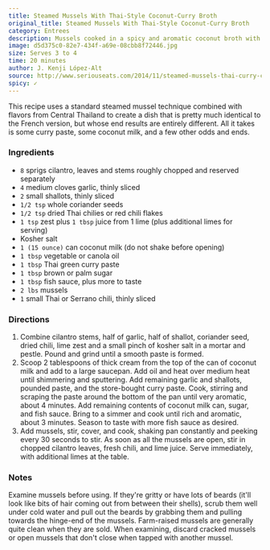 ```yaml
---
title: Steamed Mussels With Thai-Style Coconut-Curry Broth
original_title: Steamed Mussels With Thai-Style Coconut-Curry Broth
category: Entrees
description: Mussels cooked in a spicy and aromatic coconut broth with Thai curry flavors.
image: d5d375c0-82e7-434f-a69e-08cbb8f72446.jpg
size: Serves 3 to 4
time: 20 minutes
author: J. Kenji López-Alt
source: http://www.seriouseats.com/2014/11/steamed-mussels-thai-curry-coconut-broth-recipe.html
spicy: ✓
---
```


This recipe uses a standard steamed mussel technique combined with flavors from Central Thailand to create a dish that is pretty much identical to the French version, but whose end results are entirely different. All it takes is some curry paste, some coconut milk, and a few other odds and ends.

### Ingredients

* `8` sprigs cilantro, leaves and stems roughly chopped and reserved separately
* `4` medium cloves garlic, thinly sliced
* `2` small shallots, thinly sliced
* `1/2 tsp` whole coriander seeds
* `1/2 tsp` dried Thai chilies or red chili flakes
* `1 tsp` zest plus `1 tbsp` juice from 1 lime (plus additional limes for serving)
* Kosher salt
* `1 (15 ounce)` can coconut milk (do not shake before opening)
* `1 tbsp` vegetable or canola oil
* `1 tbsp` Thai green curry paste
* `1 tbsp` brown or palm sugar
* `1 tbsp` fish sauce, plus more to taste
* `2 lbs` mussels
* `1` small Thai or Serrano chili, thinly sliced

### Directions

1. Combine cilantro stems, half of garlic, half of shallot, coriander seed, dried chili, lime zest and a small pinch of kosher salt in a mortar and pestle. Pound and grind until a smooth paste is formed.
2. Scoop 2 tablespoons of thick cream from the top of the can of coconut milk and add to a large saucepan. Add oil and heat over medium heat until shimmering and sputtering. Add remaining garlic and shallots, pounded paste, and the store-bought curry paste. Cook, stirring and scraping the paste around the bottom of the pan until very aromatic, about 4 minutes. Add remaining contents of coconut milk can, sugar, and fish sauce. Bring to a simmer and cook until rich and aromatic, about 3 minutes. Season to taste with more fish sauce as desired.
3. Add mussels, stir, cover, and cook, shaking pan constantly and peeking every 30 seconds to stir. As soon as all the mussels are open, stir in chopped cilantro leaves, fresh chili, and lime juice. Serve immediately, with additional limes at the table.

### Notes

Examine mussels before using. If they're gritty or have lots of beards (it'll look like bits of hair coming out from between their shells), scrub them well under cold water and pull out the beards by grabbing them and pulling towards the hinge-end of the mussels. Farm-raised mussels are generally quite clean when they are sold. When examining, discard cracked mussels or open mussels that don't close when tapped with another mussel.